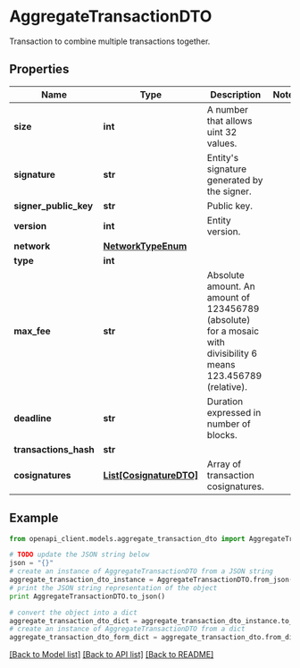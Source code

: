 # AggregateTransactionDTO

Transaction to combine multiple transactions together.

## Properties

Name | Type | Description | Notes
------------ | ------------- | ------------- | -------------
**size** | **int** | A number that allows uint 32 values. | 
**signature** | **str** | Entity&#39;s signature generated by the signer. | 
**signer_public_key** | **str** | Public key. | 
**version** | **int** | Entity version. | 
**network** | [**NetworkTypeEnum**](NetworkTypeEnum.md) |  | 
**type** | **int** |  | 
**max_fee** | **str** | Absolute amount. An amount of 123456789 (absolute) for a mosaic with divisibility 6 means 123.456789 (relative). | 
**deadline** | **str** | Duration expressed in number of blocks. | 
**transactions_hash** | **str** |  | 
**cosignatures** | [**List[CosignatureDTO]**](CosignatureDTO.md) | Array of transaction cosignatures. | 

## Example

```python
from openapi_client.models.aggregate_transaction_dto import AggregateTransactionDTO

# TODO update the JSON string below
json = "{}"
# create an instance of AggregateTransactionDTO from a JSON string
aggregate_transaction_dto_instance = AggregateTransactionDTO.from_json(json)
# print the JSON string representation of the object
print AggregateTransactionDTO.to_json()

# convert the object into a dict
aggregate_transaction_dto_dict = aggregate_transaction_dto_instance.to_dict()
# create an instance of AggregateTransactionDTO from a dict
aggregate_transaction_dto_form_dict = aggregate_transaction_dto.from_dict(aggregate_transaction_dto_dict)
```
[[Back to Model list]](../README.md#documentation-for-models) [[Back to API list]](../README.md#documentation-for-api-endpoints) [[Back to README]](../README.md)


